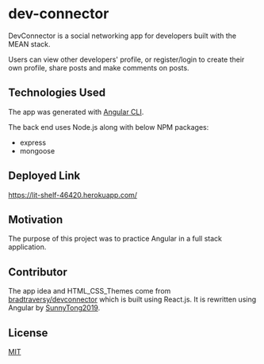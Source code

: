 # dev-connector

DevConnector is a social networking app for developers built with the MEAN stack.

Users can view other developers' profile, or register/login to create their own profile, share posts and make comments on posts.

## Technologies Used

The app was generated with [Angular CLI](https://github.com/angular/angular-cli).

The back end uses Node.js along with below NPM packages:

- express
- mongoose

## Deployed Link

https://lit-shelf-46420.herokuapp.com/

## Motivation

The purpose of this project was to practice Angular in a full stack application.

## Contributor

The app idea and HTML_CSS_Themes come from [bradtraversy/devconnector](https://github.com/bradtraversy/devconnector) which is built using React.js.
It is rewritten using Angular by [SunnyTong2019](https://github.com/SunnyTong2019).

## License

[MIT](https://choosealicense.com/licenses/mit/)
